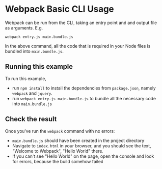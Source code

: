 # Webpack Basic CLI Usage

Webpack can be run from the CLI, taking an entry point and and output file as arguments. E.g.

    webpack entry.js main.bundle.js

In the above command, all the code that is required in your Node files is bundled into `main.bundle.js`.

## Running this example

To run this example, 

* run `npm install` to install the dependencies from `package.json`, namely `webpack` and `jquery`.
* run `webpack entry.js main.bundle.js` to bundle all the necessary code into `main.bundle.js`

## Check the result

Once you've run the `webpack` command with no errors:

* `main.bundle.js` should have been created in the project directory
* Navigate to `index.html` in your browser, and you should see the text, "Welcome to Webpack", "Hello World" there.
* If you can't see "Hello World" on the page, open the console and look for errors, because the build somehow failed
